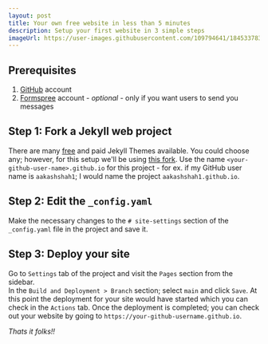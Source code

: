 ```yaml
---
layout: post
title: Your own free website in less than 5 minutes
description: Setup your first website in 3 simple steps
imageUrl: https://user-images.githubusercontent.com/109794641/184533783-0d7e33ef-d161-473b-baa2-536befd5f764.jpg
---
```


## Prerequisites
1. [GitHub](https://github.com/login) account
2. [Formspree](https://formspree.io/) account - _optional_ - only if you want users to send you messages

## Step 1: Fork a Jekyll web project
There are many [free](https://jekyllthemes.io/free) and paid Jekyll Themes available.  You could choose any; however, 
for this setup we'll be using [this fork](https://github.com/aakashshah1/aakashshah1.github.io/fork).
Use the name `<your-github-user-name>.github.io` for this project - for ex. if my GitHub user name is `aakashshah1`; I
would name the project `aakashshah1.github.io`.

## Step 2: Edit the `_config.yaml`
Make the necessary changes to the `# site-settings` section of the `_config.yaml` file in the project and save it.

## Step 3: Deploy your site
Go to `Settings` tab of the project and visit the `Pages` section from the sidebar.  
In the `Build and Deployment > Branch` section; select `main` and click `Save`.
At this point the deployment for your site would have started which you can check in the `Actions` tab.
Once the deployment is completed; you can check out your website by going to `https://your-github-username.github.io`.

_Thats it folks!!_
